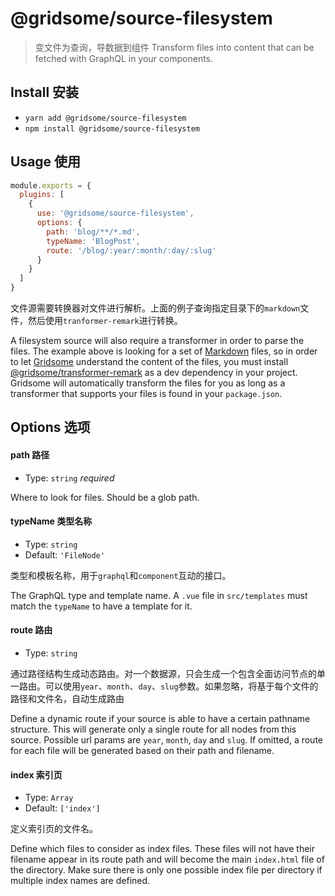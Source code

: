 # @gridsome/source-filesystem

> 变文件为查询，导数据到组件 Transform files into content that can be fetched with GraphQL in your components.

## Install 安装

- `yarn add @gridsome/source-filesystem`
- `npm install @gridsome/source-filesystem`

## Usage 使用

```js
module.exports = {
  plugins: [
    {
      use: '@gridsome/source-filesystem',
      options: {
        path: 'blog/**/*.md',
        typeName: 'BlogPost',
        route: '/blog/:year/:month/:day/:slug'
      }
    }
  ]
}
```

文件源需要转换器对文件进行解析。上面的例子查询指定目录下的`markdown`文件，然后使用`tranformer-remark`进行转换。

A filesystem source will also require a transformer in order to parse the files. The example above is looking for a set of [Markdown](https://en.wikipedia.org/wiki/Markdown) files, so in order to let [Gridsome](https://gridsome.org) understand the content of the files, you must install [@gridsome/transformer-remark](https://www.npmjs.com/package/@gridsome/transformer-remark) as a dev dependency in your project. Gridsome will automatically transform the files for you as long as a transformer that supports your files is found in your `package.json`.

## Options 选项

#### path 路径

- Type: `string` *required*

Where to look for files. Should be a glob path.

#### typeName 类型名称

- Type: `string`
- Default: `'FileNode'`

类型和模板名称，用于`graphql`和`component`互动的接口。

The GraphQL type and template name. A `.vue` file in `src/templates` must match the `typeName` to have a template for it.

#### route 路由

- Type: `string`

通过路径结构生成动态路由。对一个数据源，只会生成一个包含全面访问节点的单一路由。可以使用`year`、`month`、`day`、`slug`参数。如果忽略，将基于每个文件的路径和文件名，自动生成路由

Define a dynamic route if your source is able to have a certain pathname structure. This will generate only a single route for all nodes from this source. Possible url params are `year`, `month`, `day` and `slug`. If omitted, a route for each file will be generated based on their path and filename.

#### index 索引页

- Type: `Array`
- Default: `['index']`

定义索引页的文件名。

Define which files to consider as index files. These files will not have their filename appear in its route path and will become the main `index.html` file of the directory. Make sure there is only one possible index file per directory if multiple index names are defined.
